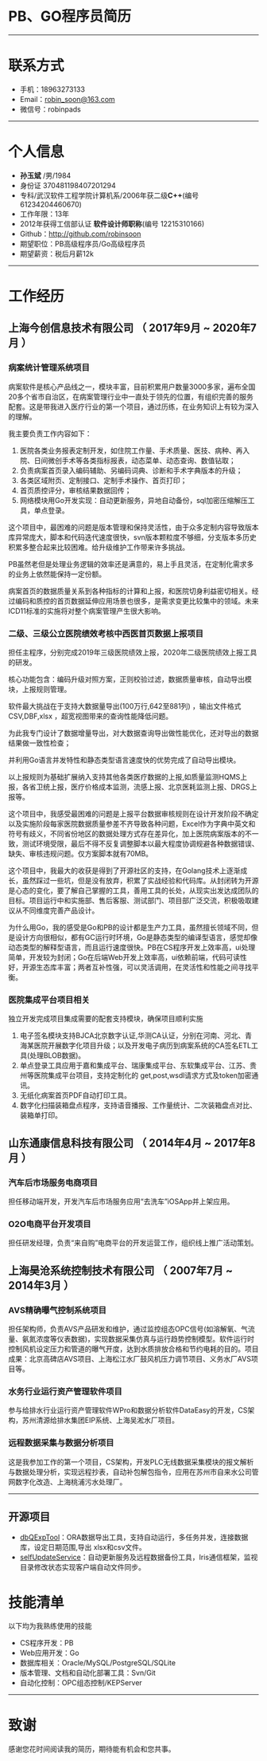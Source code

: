 # PB、GO程序员简历

---


# 联系方式

- 手机：18963273133
- Email：robin_soon@163.com 
- 微信号：robinpads

---

# 个人信息

 - **孙玉斌** /男/1984 
 - 身份证  370481198407201294
 - 专科/武汉软件工程学院计算机系/2006年获二级**C++**(编号 61234204460670)
 - 工作年限：13年
 - 2012年获得工信部认证 **软件设计师职称**(编号 12215310166)
 - Github：http://github.com/robinsoon
 - 期望职位：PB高级程序员/Go高级程序员
 - 期望薪资：税后月薪12k

---

# 工作经历

## 上海今创信息技术有限公司 （ 2017年9月 ~ 2020年7月 ）

### 病案统计管理系统项目 
病案软件是核心产品线之一，模块丰富，目前积累用户数量3000多家，遍布全国20多个省市自治区，在病案管理行业中一直处于领先的位置，有组织完善的服务配套。这是带我进入医疗行业的第一个项目，通过历练，在业务知识上有较为深入的理解。

我主要负责工作内容如下：

1. 医院各类业务报表定制开发，如住院工作量、手术质量、医技、病种、再入院、日间微创手术等各类指标报表，动态菜单、动态查询、数值钻取；
2. 负责病案首页录入编码辅助、另编码词典、诊断和手术字典版本的升级；
3. 各类区域附页、定制接口、定制手术操作、首页打印；
4. 首页质控评分，审核结果数据回传；
5. 网络模块用Go开发实现：自动更新服务，异地自动备份，sql加密压缩解压工具，单点登录。

这个项目中，最困难的问题是版本管理和保持灵活性，由于众多定制内容导致版本库异常庞大，脚本和代码迭代速度很快，svn版本颗粒度不够细，分支版本多历史积累多整合起来比较困难。给升级维护工作带来许多挑战。

PB虽然老但是处理业务逻辑的效率还是满意的，易上手且灵活，在定制化需求多的业务上依然能保持一定份额。

病案首页的数据质量关系到各种指标的计算和上报，和医院切身利益密切相关。经过编码和质控的首页数据延伸应用场景也很多，是需求变更比较集中的领域。未来ICD11标准的实施将对整个病案管理产生很大影响。


### 二级、三级公立医院绩效考核中西医首页数据上报项目 
担任主程序，分别完成2019年三级医院绩效上报，2020年二级医院绩效上报工具的研发。

核心功能包含：编码升级对照方案，正则校验过滤，数据质量审核，自动导出模块，上报规则管理。

软件最大挑战在于支持大数据量导出(100万行,642至881列) ，输出文件格式CSV,DBF,xlsx ，超宽视图带来的查询性能降低问题。

为此我专门设计了数据增量导出，对大数据查询导出做性能优化，还对导出的数据结果做一致性检查；

并利用Go语言并发特性和静态类型语言速度快的优势完成了自动导出模块。

以上报规则为基础扩展纳入支持其他各类医疗数据的上报,如质量监测HQMS上报，各省卫统上报，医疗价格成本监测，流感上报、北京医耗监测上报、DRGS上报等。

这个项目中，我感受最困难的问题是上报平台数据审核规则在设计开发阶段不确定以及实施阶段每家医院数据质量参差不齐导致各种问题，Excel作为字典中英文和符号有歧义，不同省份地区的数据处理方式存在差异化，加上医院病案版本的不一致，测试环境受限，最后不得不反复调整脚本以最大程度协调规避各种数据错误、缺失、审核违规问题。仅方案脚本就有70MB。

这个项目中，我最大的收获是得到了开源社区的支持，在Golang技术上逐渐成长，虽然踩过一些坑，但是没有放弃，积累了实战经验和代码库。从封闭转为开源是心态的变化，要了解自己掌握的工具，善用工具的长处，从现实出发达成团队的目标。项目运行中和实施部、售后客服、测试部门、项目部广泛交流，积极吸取建议从不同维度完善产品设计。

为什么用Go，我的感受是Go和PB的设计都是生产力工具，虽然擅长领域不同，但是设计方向很相似，都有GC运行时环境，Go是静态类型的编译型语言，感觉却像动态类型的解释型语言，而且运行速度很快。PB在CS程序开发上效率高，ui处理简单，开发较为封闭；Go在后端Web开发上效率高，ui依赖前端，代码可读性好，开源生态库丰富；两者互补性强，可以灵活调用，在灵活性和性能之间寻找平衡。


### 医院集成平台项目相关

独立开发完成项目集成需要的配套支持模块，确保项目顺利实施

1. 电子签名模块支持BJCA北京数字认证,华测CA认证，分别在河南、河北、青海某医院开展数字化项目升级；以及开发电子病历到病案系统的CA签名ETL工具(处理BLOB数据)。
2. 单点登录工具应用于嘉和集成平台、瑞康集成平台、东软集成平台、江苏、贵州等医院集成平台项目，支持定制化的 get,post,wsdl请求方式及token加密通讯。
3. 无纸化病案首页PDF自动打印工具。
4. 数字化扫描装箱盘点程序，支持语音播报、工作量统计、二次装箱盘点对比、装箱单打印。




## 山东通康信息科技有限公司 （ 2014年4月 ~ 2017年8月 ）

### 汽车后市场服务电商项目 
担任移动端开发，开发汽车后市场服务应用“去洗车”iOSApp并上架应用。


### O2O电商平台开发项目 
担任研发经理，负责“来自购”电商平台的开发运营工作，组织线上推广活动策划。



## 上海昊沧系统控制技术有限公司 （ 2007年7月 ~ 2014年3月 ）


### AVS精确曝气控制系统项目 
担任架构师，负责AVS产品研发和维护，通过监控组态OPC信号(如溶解氧、气流量、氨氮浓度等仪表数据)，实现数据采集仿真与运行趋势控制模型。软件运行时控制风机设定压力和管道的曝气开度，达到水质排放合格和节约电耗的目的。项目成果：北京高碑店AVS项目、上海松江水厂鼓风机压力调节项目、义务水厂AVS项目等。


### 水务行业运行资产管理软件项目

参与给排水行业运行资产管理软件WPro和数据分析软件DataEasy的开发，CS架构，苏州清源给排水集团EIP系统、上海吴淞水厂项目。

### 远程数据采集与数据分析项目 

这是我参加工作的第一个项目，CS架构，开发PLC无线数据采集模块的报文解析与数据处理分析，实现远程抄表，自动补包解包指令，应用在苏州市自来水公司管网数字化改造、上海桃浦污水处理厂。



---

## 开源项目
 - [dbQExpTool](https://github.com/robinsoon/dbQExpTool)：ORA数据导出工具，支持自动运行，多任务并发，连接数据库，设定日期范围,导出 xlsx和csv文件。
 - [selfUpdateService](https://github.com/robinsoon/selfUpdateService)：自动更新服务及远程数据备份工具，Iris通信框架，监视目录修改状态实现客户端自动文件同步。


# 技能清单

以下均为我熟练使用的技能

- CS程序开发：PB
- Web应用开发：Go
- 数据库相关：Oracle/MySQL/PostgreSQL/SQLite
- 版本管理、文档和自动化部署工具：Svn/Git
- 自动化控制：OPC组态控制/KEPServer

---

# 致谢
感谢您花时间阅读我的简历，期待能有机会和您共事。
